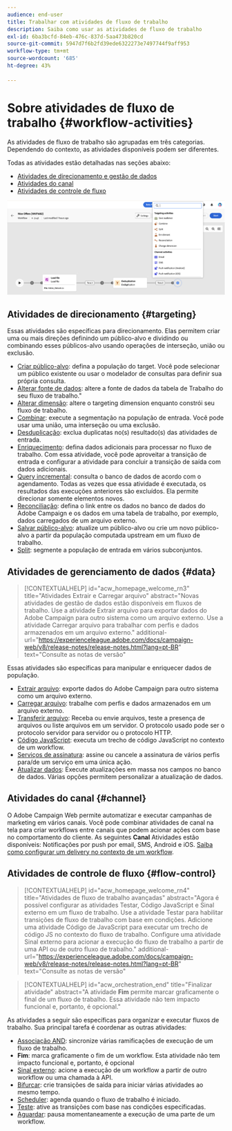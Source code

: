 ```yaml
---
audience: end-user
title: Trabalhar com atividades de fluxo de trabalho
description: Saiba como usar as atividades de fluxo de trabalho
exl-id: 6ba3bcfd-84eb-476c-837d-5aa473b820cd
source-git-commit: 5947d7f6b2fd39ede6322273e7497744f9aff953
workflow-type: tm+mt
source-wordcount: '685'
ht-degree: 43%

---
```



# Sobre atividades de fluxo de trabalho {#workflow-activities}

As atividades de fluxo de trabalho são agrupadas em três categorias. Dependendo do contexto, as atividades disponíveis podem ser diferentes.

Todas as atividades estão detalhadas nas seções abaixo:

* [Atividades de direcionamento e gestão de dados](#targeting)
* [Atividades do canal](#channel)
* [Atividades de controle de fluxo](#flow-control)

![](../assets/workflow-activities.png)

## Atividades de direcionamento {#targeting}

Essas atividades são específicas para direcionamento. Elas permitem criar uma ou mais direções definindo um público-alvo e dividindo ou combinando esses públicos-alvo usando operações de interseção, união ou exclusão.

* [Criar público-alvo](build-audience.md): defina a população do target. Você pode selecionar um público existente ou usar o modelador de consultas para definir sua própria consulta.
* [Alterar fonte de dados](change-data-source.md): altere a fonte de dados da tabela de Trabalho do seu fluxo de trabalho.&quot;
* [Alterar dimensão](change-dimension.md): altere o targeting dimension enquanto constrói seu fluxo de trabalho.
* [Combinar](combine.md): execute a segmentação na população de entrada. Você pode usar uma união, uma interseção ou uma exclusão.
* [Desduplicação](deduplication.md): exclua duplicatas no(s) resultado(s) das atividades de entrada.
* [Enriquecimento](enrichment.md): defina dados adicionais para processar no fluxo de trabalho. Com essa atividade, você pode aproveitar a transição de entrada e configurar a atividade para concluir a transição de saída com dados adicionais.
* [Query incremental](incremental-query.md): consulta o banco de dados de acordo com o agendamento. Todas as vezes que essa atividade é executada, os resultados das execuções anteriores são excluídos. Ela permite direcionar somente elementos novos.
* [Reconciliação](reconciliation.md): defina o link entre os dados no banco de dados do Adobe Campaign e os dados em uma tabela de trabalho, por exemplo, dados carregados de um arquivo externo.
* [Salvar público-alvo](save-audience.md): atualize um público-alvo ou crie um novo público-alvo a partir da população computada upstream em um fluxo de trabalho.
* [Split](split.md): segmente a população de entrada em vários subconjuntos.

## Atividades de gerenciamento de dados {#data}

>[!CONTEXTUALHELP]
>id="acw_homepage_welcome_rn3"
>title="Atividades Extrair e Carregar arquivo"
>abstract="Novas atividades de gestão de dados estão disponíveis em fluxos de trabalho. Use a atividade Extrair arquivo para exportar dados do Adobe Campaign para outro sistema como um arquivo externo. Use a atividade Carregar arquivo para trabalhar com perfis e dados armazenados em um arquivo externo."
>additional-url="https://experienceleague.adobe.com/docs/campaign-web/v8/release-notes/release-notes.html?lang=pt-BR" text="Consulte as notas de versão"

Essas atividades são específicas para manipular e enriquecer dados de população.

* [Extrair arquivo](extract-file.md): exporte dados do Adobe Campaign para outro sistema como um arquivo externo.
* [Carregar arquivo](load-file.md): trabalhe com perfis e dados armazenados em um arquivo externo.
* [Transferir arquivo](transfer-file.md): Receba ou envie arquivos, teste a presença de arquivos ou liste arquivos em um servidor. O protocolo usado pode ser o protocolo servidor para servidor ou o protocolo HTTP.
* [Código JavaScript](javascript-code.md): executa um trecho de código JavaScript no contexto de um workflow.
* [Serviços de assinatura](subscription-services.md): assine ou cancele a assinatura de vários perfis para/de um serviço em uma única ação.
* [Atualizar dados](update-data.md): Execute atualizações em massa nos campos no banco de dados. Várias opções permitem personalizar a atualização de dados.

## Atividades do canal {#channel}

O Adobe Campaign Web permite automatizar e executar campanhas de marketing em vários canais. Você pode combinar atividades de canal na tela para criar workflows entre canais que podem acionar ações com base no comportamento do cliente. As seguintes **Canal** Atividades estão disponíveis: Notificações por push por email, SMS, Android e iOS. [Saiba como configurar um delivery no contexto de um workflow](channels.md).

## Atividades de controle de fluxo {#flow-control}


>[!CONTEXTUALHELP]
>id="acw_homepage_welcome_rn4"
>title="Atividades de fluxo de trabalho avançadas"
>abstract="Agora é possível configurar as atividades Testar, Código JavaScript e Sinal externo em um fluxo de trabalho. Use a atividade Testar para habilitar transições de fluxo de trabalho com base em condições. Adicione uma atividade Código de JavaScript para executar um trecho de código JS no contexto do fluxo de trabalho. Configure uma atividade Sinal externo para acionar a execução do fluxo de trabalho a partir de uma API ou de outro fluxo de trabalho."
>additional-url="https://experienceleague.adobe.com/docs/campaign-web/v8/release-notes/release-notes.html?lang=pt-BR" text="Consulte as notas de versão"



>[!CONTEXTUALHELP]
>id="acw_orchestration_end"
>title="Finalizar atividade"
>abstract="A atividade **Fim** permite marcar graficamente o final de um fluxo de trabalho. Essa atividade não tem impacto funcional e, portanto, é opcional."

As atividades a seguir são específicas para organizar e executar fluxos de trabalho. Sua principal tarefa é coordenar as outras atividades:

* [Associação AND](and-join.md): sincronize várias ramificações de execução de um fluxo de trabalho.
* **Fim**: marca graficamente o fim de um workflow. Esta atividade não tem impacto funcional e, portanto, é opcional
* [Sinal externo](external-signal.md): acione a execução de um workflow a partir de outro workflow ou uma chamada à API.
* [Bifurcar](fork.md): crie transições de saída para iniciar várias atividades ao mesmo tempo.
* [Scheduler](scheduler.md): agenda quando o fluxo de trabalho é iniciado.
* [Teste](test.md): ative as transições com base nas condições especificadas.
* [Aguardar](wait.md): pausa momentaneamente a execução de uma parte de um workflow.
